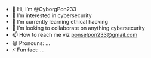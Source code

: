 - 👋 Hi, I’m @CyborgPon233
- 👀 I’m interested in cybersecurity 
- 🌱 I’m currently learning ethical hacking 
- 💞️ I’m looking to collaborate on anything cybersecurity 
- 📫 How to reach me viz ponselpon233@gmail.com
- 😄 Pronouns: ...
- ⚡ Fun fact: ...

<!---
CyborgPon233/CyborgPon233 is a ✨ special ✨ repository because its `README.md` (this file) appears on your GitHub profile.
You can click the Preview link to take a look at your changes.
--->
